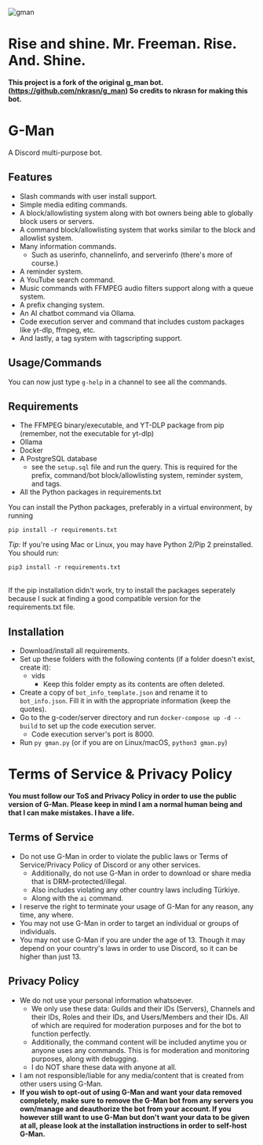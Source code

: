 ![gman](https://github.com/user-attachments/assets/f0f40d23-6de0-4ab3-b185-be5c4d32c812)
# Rise and shine. Mr. Freeman. Rise. And. Shine.
**This project is a fork of the original g_man bot. (https://github.com/nkrasn/g_man) So credits to nkrasn for making this bot.**

# G-Man
A Discord multi-purpose bot.

## Features
* Slash commands with user install support.
* Simple media editing commands.
* A block/allowlisting system along with bot owners being able to globally block users or servers.
* A command block/allowlisting system that works similar to the block and allowlist system.
* Many information commands.
  * Such as userinfo, channelinfo, and serverinfo (there's more of course.)
* A reminder system.
* A YouTube search command.
* Music commands with FFMPEG audio filters support along with a queue system.
* A prefix changing system.
* An AI chatbot command via Ollama.
* Code execution server and command that includes custom packages like yt-dlp, ffmpeg, etc.
* And lastly, a tag system with tagscripting support.

## Usage/Commands
You can now just type `g-help` in a channel to see all the commands.

## Requirements
* The FFMPEG binary/executable, and YT-DLP package from pip (remember, not the executable for yt-dlp)
* Ollama
* Docker
* A PostgreSQL database
  * see the `setup.sql` file and run the query. This is required for the prefix, command/bot block/allowlisting system, reminder system, and tags.
* All the Python packages in requirements.txt

You can install the Python packages, preferably in a virtual environment, by running
```
pip install -r requirements.txt
```

*Tip:* If you're using Mac or Linux, you may have Python 2/Pip 2 preinstalled. You should run:
```
pip3 install -r requirements.txt
```
<br> If the pip installation didn't work, try to install the packages seperately because I suck at finding a good compatible version for the requirements.txt file.
## Installation
* Download/install all requirements.
* Set up these folders with the following contents (if a folder doesn't exist, create it):
  * vids
    * Keep this folder empty as its contents are often deleted.
* Create a copy of `bot_info_template.json` and rename it to `bot_info.json`. Fill it in with the appropriate information (keep the quotes).
* Go to the g-coder/server directory and run `docker-compose up -d --build` to set up the code execution server.
  * Code execution server's port is 8000.
* Run `py gman.py` (or if you are on Linux/macOS, `python3 gman.py`)
# Terms of Service & Privacy Policy
**You must follow our ToS and Privacy Policy in order to use the public version of G-Man. Please keep in mind I am a normal human being and that I can make mistakes. I have a life.**
## Terms of Service
* Do not use G-Man in order to violate the public laws or Terms of Service/Privacy Policy of Discord or any other services.
  * Additionally, do not use G-Man in order to download or share media that is DRM-protected/illegal.
  * Also includes violating any other country laws including Türkiye.
  * Along with the `ai` command.
* I reserve the right to terminate your usage of G-Man for any reason, any time, any where.
* You may not use G-Man in order to target an individual or groups of individuals.
* You may not use G-Man if you are under the age of 13. Though it may depend on your country's laws in order to use Discord, so it can be higher than just 13.
## Privacy Policy
* We do not use your personal information whatsoever.
  * We only use these data: Guilds and their IDs (Servers), Channels and their IDs, Roles and their IDs, and Users/Members and their IDs. All of which are required for moderation purposes and for the bot to function perfectly.
  * Additionally, the command content will be included anytime you or anyone uses any commands. This is for moderation and monitoring purposes, along with debugging.
  * I do NOT share these data with anyone at all.
* I am not responsible/liable for any media/content that is created from other users using G-Man.
* **If you wish to opt-out of using G-Man and want your data removed completely, make sure to remove the G-Man bot from any servers you own/manage and deauthorize the bot from your account. If you however still want to use G-Man but don't want your data to be given at all, please look at the installation instructions in order to self-host G-Man.**
